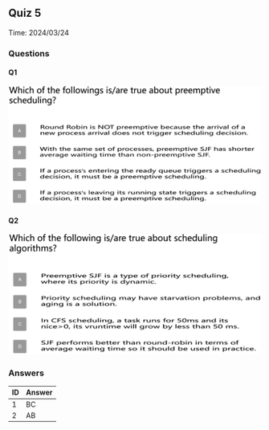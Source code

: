 ## Quiz 5

Time: 2024/03/24

### Questions

#### Q1

![q5-1](img/240326/q5-1.png)

#### Q2

![q5-2](img/240326/q5-2.png)

### Answers

| ID   | Answer |
| ---- | ------ |
| 1    | BC     |
| 2    | AB     |

